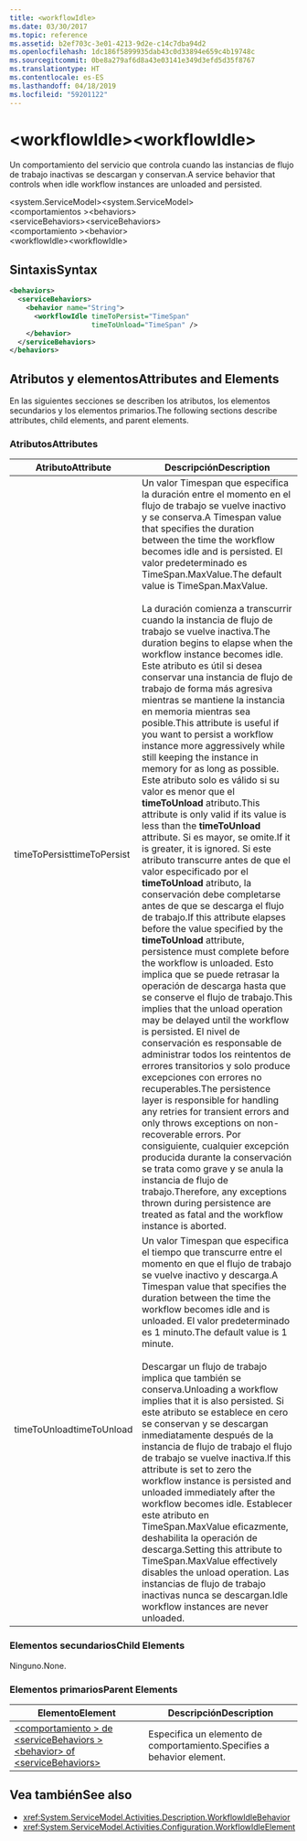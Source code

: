 ```yaml
---
title: <workflowIdle>
ms.date: 03/30/2017
ms.topic: reference
ms.assetid: b2ef703c-3e01-4213-9d2e-c14c7dba94d2
ms.openlocfilehash: 1dc186f5899935dab43c0d33894e659c4b19748c
ms.sourcegitcommit: 0be8a279af6d8a43e03141e349d3efd5d35f8767
ms.translationtype: HT
ms.contentlocale: es-ES
ms.lasthandoff: 04/18/2019
ms.locfileid: "59201122"
---
```

# <a name="workflowidle"></a><span data-ttu-id="5532a-101">\<workflowIdle></span><span class="sxs-lookup"><span data-stu-id="5532a-101">\<workflowIdle></span></span>
<span data-ttu-id="5532a-102">Un comportamiento del servicio que controla cuando las instancias de flujo de trabajo inactivas se descargan y conservan.</span><span class="sxs-lookup"><span data-stu-id="5532a-102">A service behavior that controls when idle workflow instances are unloaded and persisted.</span></span>  
  
<span data-ttu-id="5532a-103">\<system.ServiceModel></span><span class="sxs-lookup"><span data-stu-id="5532a-103">\<system.ServiceModel></span></span>  
<span data-ttu-id="5532a-104">\<comportamientos ></span><span class="sxs-lookup"><span data-stu-id="5532a-104">\<behaviors></span></span>  
<span data-ttu-id="5532a-105">\<serviceBehaviors></span><span class="sxs-lookup"><span data-stu-id="5532a-105">\<serviceBehaviors></span></span>  
<span data-ttu-id="5532a-106">\<comportamiento ></span><span class="sxs-lookup"><span data-stu-id="5532a-106">\<behavior></span></span>  
<span data-ttu-id="5532a-107">\<workflowIdle></span><span class="sxs-lookup"><span data-stu-id="5532a-107">\<workflowIdle></span></span>  
  
## <a name="syntax"></a><span data-ttu-id="5532a-108">Sintaxis</span><span class="sxs-lookup"><span data-stu-id="5532a-108">Syntax</span></span>  
  
```xml  
<behaviors>
  <serviceBehaviors>
    <behavior name="String">
      <workflowIdle timeToPersist="TimeSpan" 
                    timeToUnload="TimeSpan" />
    </behavior>
  </serviceBehaviors>
</behaviors>  
```  
  
## <a name="attributes-and-elements"></a><span data-ttu-id="5532a-109">Atributos y elementos</span><span class="sxs-lookup"><span data-stu-id="5532a-109">Attributes and Elements</span></span>  
 <span data-ttu-id="5532a-110">En las siguientes secciones se describen los atributos, los elementos secundarios y los elementos primarios.</span><span class="sxs-lookup"><span data-stu-id="5532a-110">The following sections describe attributes, child elements, and parent elements.</span></span>  
  
### <a name="attributes"></a><span data-ttu-id="5532a-111">Atributos</span><span class="sxs-lookup"><span data-stu-id="5532a-111">Attributes</span></span>  
  
|<span data-ttu-id="5532a-112">Atributo</span><span class="sxs-lookup"><span data-stu-id="5532a-112">Attribute</span></span>|<span data-ttu-id="5532a-113">Descripción</span><span class="sxs-lookup"><span data-stu-id="5532a-113">Description</span></span>|  
|---------------|-----------------|  
|<span data-ttu-id="5532a-114">timeToPersist</span><span class="sxs-lookup"><span data-stu-id="5532a-114">timeToPersist</span></span>|<span data-ttu-id="5532a-115">Un valor Timespan que especifica la duración entre el momento en el flujo de trabajo se vuelve inactivo y se conserva.</span><span class="sxs-lookup"><span data-stu-id="5532a-115">A Timespan value that specifies the duration between the time the workflow becomes idle and is persisted.</span></span> <span data-ttu-id="5532a-116">El valor predeterminado es TimeSpan.MaxValue.</span><span class="sxs-lookup"><span data-stu-id="5532a-116">The default value is TimeSpan.MaxValue.</span></span><br /><br /> <span data-ttu-id="5532a-117">La duración comienza a transcurrir cuando la instancia de flujo de trabajo se vuelve inactiva.</span><span class="sxs-lookup"><span data-stu-id="5532a-117">The duration begins to elapse when the workflow instance becomes idle.</span></span> <span data-ttu-id="5532a-118">Este atributo es útil si desea conservar una instancia de flujo de trabajo de forma más agresiva mientras se mantiene la instancia en memoria mientras sea posible.</span><span class="sxs-lookup"><span data-stu-id="5532a-118">This attribute  is useful if you want to persist a workflow instance more aggressively while still keeping the instance in memory for as long as possible.</span></span> <span data-ttu-id="5532a-119">Este atributo solo es válido si su valor es menor que el **timeToUnload** atributo.</span><span class="sxs-lookup"><span data-stu-id="5532a-119">This attribute  is only valid if its value is less than the **timeToUnload** attribute.</span></span> <span data-ttu-id="5532a-120">Si es mayor, se omite.</span><span class="sxs-lookup"><span data-stu-id="5532a-120">If it is greater, it is ignored.</span></span> <span data-ttu-id="5532a-121">Si este atributo transcurre antes de que el valor especificado por el **timeToUnload** atributo, la conservación debe completarse antes de que se descarga el flujo de trabajo.</span><span class="sxs-lookup"><span data-stu-id="5532a-121">If this attribute elapses before the value specified by the **timeToUnload** attribute, persistence must complete before the workflow is unloaded.</span></span> <span data-ttu-id="5532a-122">Esto implica que se puede retrasar la operación de descarga hasta que se conserve el flujo de trabajo.</span><span class="sxs-lookup"><span data-stu-id="5532a-122">This implies that the unload operation may be delayed until the workflow is persisted.</span></span> <span data-ttu-id="5532a-123">El nivel de conservación es responsable de administrar todos los reintentos de errores transitorios y solo produce excepciones con errores no recuperables.</span><span class="sxs-lookup"><span data-stu-id="5532a-123">The persistence layer is responsible for handling any retries for transient errors and only throws exceptions on non-recoverable errors.</span></span> <span data-ttu-id="5532a-124">Por consiguiente, cualquier excepción producida durante la conservación se trata como grave y se anula la instancia de flujo de trabajo.</span><span class="sxs-lookup"><span data-stu-id="5532a-124">Therefore, any exceptions thrown during persistence are treated as fatal and the workflow instance is aborted.</span></span>|  
|<span data-ttu-id="5532a-125">timeToUnload</span><span class="sxs-lookup"><span data-stu-id="5532a-125">timeToUnload</span></span>|<span data-ttu-id="5532a-126">Un valor Timespan que especifica el tiempo que transcurre entre el momento en que el flujo de trabajo se vuelve inactivo y descarga.</span><span class="sxs-lookup"><span data-stu-id="5532a-126">A Timespan value that specifies the duration between the time the workflow becomes idle and is unloaded.</span></span> <span data-ttu-id="5532a-127">El valor predeterminado es 1 minuto.</span><span class="sxs-lookup"><span data-stu-id="5532a-127">The default value is 1 minute.</span></span><br /><br /> <span data-ttu-id="5532a-128">Descargar un flujo de trabajo implica que también se conserva.</span><span class="sxs-lookup"><span data-stu-id="5532a-128">Unloading a workflow implies that it is also persisted.</span></span> <span data-ttu-id="5532a-129">Si este atributo se establece en cero se conservan y se descargan inmediatamente después de la instancia de flujo de trabajo el flujo de trabajo se vuelve inactiva.</span><span class="sxs-lookup"><span data-stu-id="5532a-129">If this attribute is set to zero the workflow instance is persisted and unloaded immediately after the workflow becomes idle.</span></span> <span data-ttu-id="5532a-130">Establecer este atributo en TimeSpan.MaxValue eficazmente, deshabilita la operación de descarga.</span><span class="sxs-lookup"><span data-stu-id="5532a-130">Setting this attribute to TimeSpan.MaxValue effectively disables the unload operation.</span></span> <span data-ttu-id="5532a-131">Las instancias de flujo de trabajo inactivas nunca se descargan.</span><span class="sxs-lookup"><span data-stu-id="5532a-131">Idle workflow instances are never unloaded.</span></span>|  
  
### <a name="child-elements"></a><span data-ttu-id="5532a-132">Elementos secundarios</span><span class="sxs-lookup"><span data-stu-id="5532a-132">Child Elements</span></span>  
 <span data-ttu-id="5532a-133">Ninguno.</span><span class="sxs-lookup"><span data-stu-id="5532a-133">None.</span></span>  
  
### <a name="parent-elements"></a><span data-ttu-id="5532a-134">Elementos primarios</span><span class="sxs-lookup"><span data-stu-id="5532a-134">Parent Elements</span></span>  
  
|<span data-ttu-id="5532a-135">Elemento</span><span class="sxs-lookup"><span data-stu-id="5532a-135">Element</span></span>|<span data-ttu-id="5532a-136">Descripción</span><span class="sxs-lookup"><span data-stu-id="5532a-136">Description</span></span>|  
|-------------|-----------------|  
|[<span data-ttu-id="5532a-137">\<comportamiento > de \<serviceBehaviors ></span><span class="sxs-lookup"><span data-stu-id="5532a-137">\<behavior> of \<serviceBehaviors></span></span>](../../../../../docs/framework/configure-apps/file-schema/windows-workflow-foundation/behavior-of-servicebehaviors-of-workflow.md)|<span data-ttu-id="5532a-138">Especifica un elemento de comportamiento.</span><span class="sxs-lookup"><span data-stu-id="5532a-138">Specifies a behavior element.</span></span>|  
  
## <a name="see-also"></a><span data-ttu-id="5532a-139">Vea también</span><span class="sxs-lookup"><span data-stu-id="5532a-139">See also</span></span>

- <xref:System.ServiceModel.Activities.Description.WorkflowIdleBehavior>
- <xref:System.ServiceModel.Activities.Configuration.WorkflowIdleElement>
